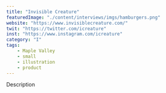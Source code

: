 ```yaml
---
title: "Invisible Creature"
featuredImage: "./content/interviews/imgs/hamburgers.png"
website: "https://www.invisiblecreature.com/"
twit: "https://twitter.com/icreature"
inst: "https://www.instagram.com/icreature"
category: "I"
tags:
    - Maple Valley
    - small
    - illustration
    - product
---
```


Description

